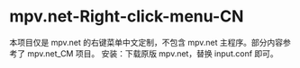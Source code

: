 # mpv.net-Right-click-menu-CN
本项目仅是 mpv.net 的右键菜单中文定制，不包含 mpv.net 主程序。部分内容参考了 mpv.net_CM 项目。
安装：下载原版 mpv.net，替换 input.conf 即可。

